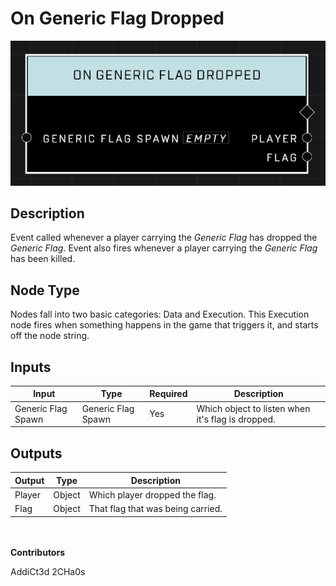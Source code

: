 # On Generic Flag Dropped
![](../../../.gitbook/assets/on-generic-flag-dropped.png)
## Description
Event called whenever a player carrying the *Generic Flag* has dropped the *Generic Flag*. Event also fires whenever a player carrying the *Generic Flag* has been killed.

## Node Type
Nodes fall into two basic categories: Data and Execution. This Execution node fires when something happens in the game that triggers it, and starts off the node string.

## Inputs
| Input | Type | Required | Description |
|------------------|------------------|----------|--------------------------------------------------------------|
| Generic Flag Spawn | Generic Flag Spawn | Yes | Which object to listen when it's flag is dropped. |

## Outputs
| Output | Type | Description |
|------------------|------------------|--------------------------------------------------------------|
| Player | Object | Which player dropped the flag.|
| Flag | Object | That flag that was being carried.|

\
\
**Contributors**

AddiCt3d 2CHa0s